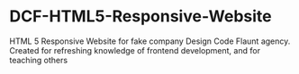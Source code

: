 # DCF-HTML5-Responsive-Website

HTML 5 Responsive Website for fake company Design Code Flaunt agency.  Created for refreshing knowledge of frontend development, and for teaching others
